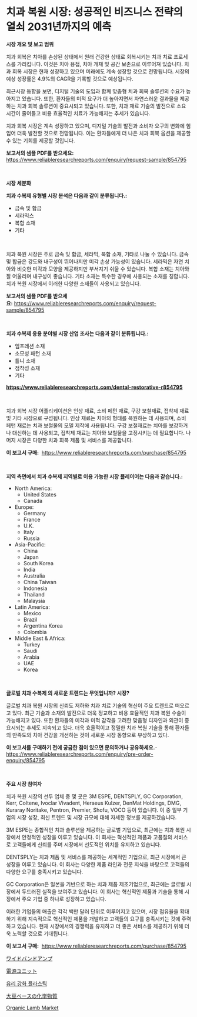 <p><h1>치과 복원 시장: 성공적인 비즈니스 전략의 열쇠 2031년까지의 예측</h1></p><p><strong>시장 개요 및 보고 범위</strong></p>
<p><p>치과 회복은 치아를 손상된 상태에서 원래 건강한 상태로 회복시키는 치과 치료 프로세스를 가리킵니다. 이것은 치아 용접, 치아 개재 및 공간 보존으로 이루어져 있습니다. 치과 회복 시장은 현재 성장하고 있으며 미래에도 계속 성장할 것으로 전망됩니다. 시장의 예상 성장률은 4.9%의 CAGR을 기록할 것으로 예상됩니다.</p><p>최근시장 동향을 보면, 디지털 기술의 도입과 함께 맞춤형 치과 회복 솔루션의 수요가 높아지고 있습니다. 또한, 환자들의 미적 요구가 더 높아지면서 자연스러운 결과물을 제공하는 치과 회복 솔루션이 중요시되고 있습니다. 또한, 치과 재료 기술의 발전으로 소요 시간이 줄어들고 비용 효율적인 치료가 가능해지는 추세가 있습니다.</p><p>치과 회복 시장은 계속 성장하고 있으며, 디지털 기술의 발전과 소비자 요구의 변화에 힘입어 더욱 발전할 것으로 전망됩니다. 이는 환자들에게 더 나은 치과 회복 옵션을 제공할 수 있는 기회를 제공할 것입니다.</p></p>
<p><strong>보고서의 샘플 PDF를 받으세요:</strong> <a href="https://www.reliableresearchreports.com/enquiry/request-sample/854795">https://www.reliableresearchreports.com/enquiry/request-sample/854795</a></p>
<p>&nbsp;</p>
<p><strong>시장 세분화</strong></p>
<p><strong>치과 수복제 유형별 시장 분석은 다음과 같이 분류됩니다.:</strong></p>
<p><ul><li>금속 및 합금</li><li>세라믹스</li><li>복합 소재</li><li>기타</li></ul></p>
<p>&nbsp;</p>
<p><p>치과 복원 시장은 주로 금속 및 합금, 세라믹, 복합 소재, 기타로 나눌 수 있습니다. 금속 및 합금은 강도와 내구성이 뛰어나지만 미각 손상 가능성이 있습니다. 세라믹은 자연 치아와 비슷한 미각과 모양을 제공하지만 부서지기 쉬울 수 있습니다. 복합 소재는 치아와 잘 어울리며 내구성이 좋습니다. 기타 소재는 특수한 경우에 사용되는 소재를 칭합니다. 치과 복원 시장에서 이러한 다양한 소재들이 사용되고 있습니다.</p></p>
<p><strong>보고서의 샘플 PDF를 받으세요:</strong>&nbsp;<a href="https://www.reliableresearchreports.com/enquiry/request-sample/854795">https://www.reliableresearchreports.com/enquiry/request-sample/854795</a></p>
<p>&nbsp;</p>
<p><strong> 치과 수복제 응용 분야별 시장 산업 조사는 다음과 같이 분류됩니다.:</strong></p>
<p><ul><li>임프레션 소재</li><li>소모성 패턴 소재</li><li>틀니 소재</li><li>점착성 소재</li><li>기타</li></ul></p>
<p><strong><a href="https://www.reliableresearchreports.com/dental-restorative-r854795">https://www.reliableresearchreports.com/dental-restorative-r854795</a></strong></p>
<p>&nbsp;</p>
<p><p>치과 회복 시장 어플리케이션은 인상 재료, 소비 페턴 재료, 구강 보철재료, 접착제 재료 및 기타 시장으로 구성됩니다. 인상 재료는 치아의 형태를 복원하는 데 사용되며, 소비 페턴 재료는 치과 보철물의 모델 제작에 사용됩니다. 구강 보철재료는 치아를 보강하거나 대신하는 데 사용되고, 접착제 재료는 치아와 보철물을 고정시키는 데 필요합니다. 나머지 시장은 다양한 치과 회복 제품 및 서비스를 제공합니다.</p></p>
<p><strong>이 보고서 구매:</strong>&nbsp; <a href="https://www.reliableresearchreports.com/purchase/854795">https://www.reliableresearchreports.com/purchase/854795</a></p>
<p>&nbsp;</p>
<p><strong>지역 측면에서 치과 수복제 지역별로 이용 가능한 시장 플레이어는 다음과 같습니다.:</strong></p>
<p><ul>
    <li>
        North America:
        <ul>
            <li>United States</li>
            <li>Canada</li>
        </ul>
    </li>
    <li>
        Europe:
        <ul>
            <li>Germany</li>
            <li>France</li>
            <li>U.K.</li>
            <li>Italy</li>
            <li>Russia</li>
        </ul>
    </li>
    <li>
        Asia-Pacific:
        <ul>
            <li>China</li>
            <li>Japan</li>
            <li>South Korea</li>
            <li>India</li>
            <li>Australia</li>
            <li>China Taiwan</li>
            <li>Indonesia</li>
            <li>Thailand</li>
            <li>Malaysia</li>
        </ul>
    </li>
    <li>
        Latin America:
        <ul>
            <li>Mexico</li>
            <li>Brazil</li>
            <li>Argentina Korea</li>
            <li>Colombia</li>
        </ul>
    </li>
    <li>
        Middle East & Africa:
        <ul>
            <li>Turkey</li>
            <li>Saudi</li>
            <li>Arabia</li>
            <li>UAE</li>
            <li>Korea</li>
        </ul>
    </li>
    </ul></p>
<p>&nbsp;</p>
<p><strong>글로벌 치과 수복제 의 새로운 트렌드는 무엇입니까? 시장?</strong></p>
<p><p>글로벌 치과 복원 시장의 신뢰도 저하와 치과 치료 기술의 혁신이 주요 트렌드로 떠오르고 있다. 최근 기술과 소재의 발전으로 더욱 정교하고 비용 효율적인 치과 복원 수술이 가능해지고 있다. 또한 환자들의 미각과 미적 감각을 고려한 맞춤형 디자인과 외관이 중요시되는 추세도 지속되고 있다. 더욱 효율적이고 정밀한 치과 복원 기술을 통해 환자들의 만족도와 치아 건강을 개선하는 것이 새로운 시장 동향으로 부상하고 있다.</p></p>
<p><strong>이 보고서를 구매하기 전에 궁금한 점이 있으면 문의하거나 공유하세요.</strong>- <a href="https://www.reliableresearchreports.com/enquiry/pre-order-enquiry/854795">https://www.reliableresearchreports.com/enquiry/pre-order-enquiry/854795</a></p>
<p>&nbsp;</p>
<p><strong>주요 시장 참여자</strong></p>
<p><p>치과 복원 시장의 선두 업체 중 몇 곳은 3M ESPE, DENTSPLY, GC Corporation, Kerr, Coltene, Ivoclar Vivadent, Heraeus Kulzer, DenMat Holdings, DMG, Kuraray Noritake, Pentron, Premier, Shofu, VOCO 등이 있습니다. 이 중 일부 기업의 시장 성장, 최신 트렌드 및 시장 규모에 대해 자세한 정보를 제공하겠습니다.</p><p>3M ESPE는 종합적인 치과 솔루션을 제공하는 글로벌 기업으로, 최근에는 치과 복원 시장에서 안정적인 성장을 이루고 있습니다. 이 회사는 혁신적인 제품과 고품질의 서비스로 고객들에게 신뢰를 주며 시장에서 선도적인 위치를 유지하고 있습니다.</p><p>DENTSPLY는 치과 제품 및 서비스를 제공하는 세계적인 기업으로, 최근 시장에서 큰 성장을 이루고 있습니다. 이 회사는 다양한 제품 라인과 전문 지식을 바탕으로 고객들의 다양한 요구를 충족시키고 있습니다.</p><p>GC Corporation은 일본을 기반으로 하는 치과 제품 제조기업으로, 최근에는 글로벌 시장에서 두드러진 실적을 보여주고 있습니다. 이 회사는 혁신적인 제품과 기술을 통해 시장에서 주요 기업 중 하나로 성장하고 있습니다.</p><p>이러한 기업들의 매출은 각각 백만 달러 단위로 이루어지고 있으며, 시장 점유율을 확대하기 위해 지속적으로 혁신적인 제품을 개발하고 고객들의 요구를 충족시키는 것에 주력하고 있습니다. 현재 시장에서의 경쟁력을 유지하고 더 좋은 서비스를 제공하기 위해 더욱 노력할 것으로 기대됩니다.</p></p>
<p><strong>이 보고서 구매:</strong>&nbsp;&nbsp;<a href="https://www.reliableresearchreports.com/purchase/854795">https://www.reliableresearchreports.com/purchase/854795</a></p>
<p><p><a href="https://medium.com/@lucasrandall2020/%E3%83%AF%E3%82%A4%E3%83%89%E3%83%90%E3%83%B3%E3%83%89%E3%82%A2%E3%83%B3%E3%83%97%E5%B8%82%E5%A0%B4%E3%81%AE%E3%82%A4%E3%83%B3%E3%82%B5%E3%82%A4%E3%83%88-%E5%B8%82%E5%A0%B4%E3%81%AE%E3%83%88%E3%83%AC%E3%83%B3%E3%83%89-%E6%88%90%E9%95%B7-2024%E5%B9%B4%E3%81%8B%E3%82%892031%E5%B9%B4%E3%81%BE%E3%81%A7%E3%81%AE%E4%BA%88%E6%B8%AC-54463283ee52">ワイドバンドアンプ</a></p><p><a href="https://medium.com/@elihomenick1943/%E9%9B%BB%E6%BA%90%E8%A3%85%E7%BD%AE%E5%B8%82%E5%A0%B4-%E7%AB%B6%E4%BA%89%E5%88%86%E6%9E%90-%E5%B8%82%E5%A0%B4%E5%8B%95%E5%90%91%E3%81%8A%E3%82%88%E3%81%B32031%E5%B9%B4%E3%81%BE%E3%81%A7%E3%81%AE%E4%BA%88%E6%B8%AC-ecf44980c683">電源ユニット</a></p><p><a href="https://medium.com/@leeusso5656/%EC%9C%A0%EB%A6%AC-%EA%B0%95%ED%99%94-%ED%94%8C%EB%9D%BC%EC%8A%A4%ED%8B%B1-%EC%8B%9C%EC%9E%A5-%EA%B7%9C%EB%AA%A8-cagr-%ED%8A%B8%EB%A0%8C%EB%93%9C-2024-2030-2ab2a3d15e3c">유리 강화 플라스틱</a></p><p><a href="https://github.com/DonaldShaw1965/Market-Research-Report-List-1/blob/main/384946918065.md">大豆ベースの化学物質</a></p><p><a href="https://github.com/nicholepatriciadoylenwnrjr0/Market-Research-Report-List-1/blob/main/organic-lamb-market.md">Organic Lamb Market</a></p></p>